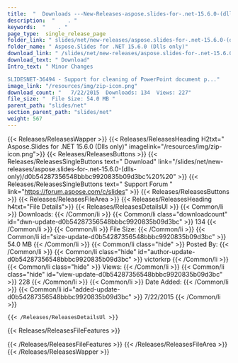 ```yaml
---
title:  "  Downloads ---New-Releases-aspose.slides-for-.net-15.6.0-(dlls-only) . " 
description:  "    . " 
keywords:  "    . " 
page_type:  single_release_page
folder_link: " slides/net/new-releases/aspose.slides-for-.net-15.6.0-(dlls-only)/"
folder_name: " Aspose.Slides for .NET 15.6.0 (Dlls only)"
download_link: " /slides/net/new-releases/aspose.slides-for-.net-15.6.0-(dlls-only)/d0b54287356548bbbc9920835b09d3bc"
download_text: " Download"
Intro_text: " Minor Changes

SLIDESNET-36494 - Support for cleaning of PowerPoint document p..."
image_link: "/resources/img/zip-icon.png"
download_count: "   7/22/2015  Downloads: 134  Views: 227"
file_size: "  File Size: 54.0 MB "
parent_path: "slides/net"
section_parent_path: "slides/net"
weight: 567
---
```


{{< Releases/ReleasesWapper >}}
  {{< Releases/ReleasesHeading H2txt=" Aspose.Slides for .NET 15.6.0 (Dlls only)" imagelink="/resources/img/zip-icon.png">}}
  {{< Releases/ReleasesButtons >}}
    {{< Releases/ReleasesSingleButtons text=" Download" link="/slides/net/new-releases/aspose.slides-for-.net-15.6.0-(dlls-only)/d0b54287356548bbbc9920835b09d3bc%20%20" >}}
    {{< Releases/ReleasesSingleButtons text=" Support Forum " link="https://forum.aspose.com/c/slides" >}}
  {{< Releases/ReleasesButtons >}}
  {{< Releases/ReleasesFileArea >}}
    {{< Releases/ReleasesHeading h4txt="File Details">}}
    {{< Releases/ReleasesDetailsUl >}}
            {{< Common/li  >}} Downloads: {{< /Common/li >}} 
      {{< Common/li class="downloadcount" id="dwn-update-d0b54287356548bbbc9920835b09d3bc" >}} 134 {{< /Common/li >}} 
      {{< Common/li  >}} File Size: {{< /Common/li >}} 
      {{< Common/li id="size-update-d0b54287356548bbbc9920835b09d3bc" >}} 54.0 MB {{< /Common/li >}} 
      {{< Common/li  class="hide" >}} Posted By: {{< /Common/li >}} 
      {{< Common/li class="hide" id="author-update-d0b54287356548bbbc9920835b09d3bc" >}} victorkrp {{< /Common/li >}} 
      {{< Common/li class="hide"  >}} Views: {{< /Common/li >}} 
      {{< Common/li class="hide" id="view-update-d0b54287356548bbbc9920835b09d3bc" >}} 228 {{< /Common/li >}} 
      {{< Common/li  >}} Date Added: {{< /Common/li >}} 
      {{< Common/li id="added-update-d0b54287356548bbbc9920835b09d3bc" >}} 7/22/2015 {{< /Common/li >}} 

    {{< /Releases/ReleasesDetailsUl >}}

  {{< Releases/ReleasesFileFeatures >}}
      
  {{< /Releases/ReleasesFileFeatures >}}
 {{< /Releases/ReleasesFileArea >}}
{{< /Releases/ReleasesWapper >}}


